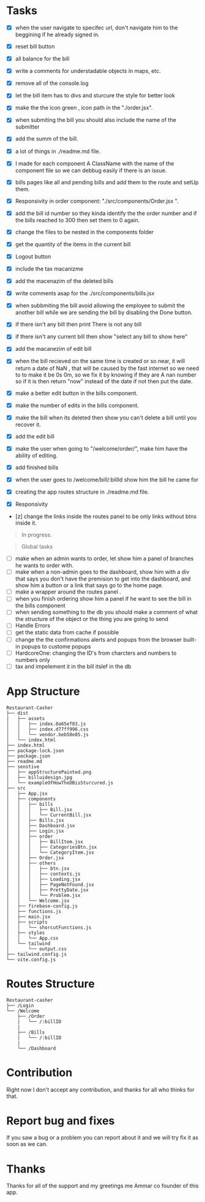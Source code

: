 # Tasks

- [x] when the user navigate to specifec url, don't navigate him to the beggining if he already signed in.
- [x] reset bill button
- [x] all balance for the bill
- [x] write a comments for understadable objects in maps, etc.
- [x] remove all of the console.log
- [x] let the bill item has to divs and sturcure the style for better look
- [x] make the the icon green , icon path in the "./order.jsx".
- [x] when submiting the bill you should also include the name of the submitter
- [x] add the summ of the bill.

- [x] a lot of things in ./readme.md file.
- [x] I made for each component A ClassName with the name of the component file so we can debbug easily if there is an issue.
- [x] bills pages like all and pending bills and add them to the route and setUp them.
- [x] Responsivity in order component: "./src/components/Order.jsx ".
- [x] add the bill id number so they kinda identify the the order number and if the bills reached to 300 then set them to 0 again.
- [x] change the files to be nested in the components folder 
- [x] get the quantity of the items in the current bill
- [x] Logout button
- [x] include the tax macanizme
- [x] add the macenazim of the deleted bills
- [x] write comments asap for the ./src/components/bills.jsx
- [x] when subbmiting the bill avoid allowing the employee to submit the another bill while we are sending the bill by disabling the Done button.
- [x] if there isn't any bill then print There is not any bill
- [X] if there isn't any current bill then show "select any bill to show here"
- [x] add the macanezim of edit bill 
- [x] when the bill recieved on the same time is created or so near, it will return a date of NaN , that will be caused by the fast internet so we need to to make it be 0s 0m, so we fix it by knowing if they are A nan number so if it is then return "now" instead of the date if not then put the date.
- [x] make a better edit button in the bills component.
- [x] make the number of edits in the bills component.
- [x] make the bill when its deleted then show you can't delete a bill until you recover it.
- [x] add the edit bill
- [x] make the user when going to "/welcome/order/<the Id of the bill>", make him have the ability of editing.
- [x] add finished bills
- [x] when the user goes to /welcome/bill/:billId show him the bill he came for
- [x] creating the app routes structure in ./readme.md file.
- [x] Responsivity 
- [z] change the links inside the routes panel to be only links without btns inside it.

> In progress.
 
> Global tasks
- [ ] make when an admin wants to order, let show him a panel of branches he wants to order with.
- [ ] make when a non-admin goes to the dashboard, show him with a div that says you don't have the premision to get into the dashboard, and show him a button or a link that says go to the home page.
- [ ] make a wrapper around the routes panel .
- [ ] when you finish ordering show him a panel if he want to see the bill in the bills component
- [ ] when sending something to the db you should make a comment of what the structure of the object or the thing you are going to send
- [ ] Handle Errors
- [ ] get the static data from cache if possible
- [ ] change the the confirmations alerts and popups from the browser built-in popups to custome popups
- [ ] HardcoreOne: changing the ID's from charcters and numbers to numbers only
- [ ] tax and impelement it in the bill itslef in the db

# App Structure
```
Restaurant-Casher
├── dist 
|   ├── assets
│   │   ├── index.0a65ef83.js
│   │   ├── index.d77ff996.css
│   │   └── vendor.beb58e85.js
│   └── index.html
├── index.html
├── package-lock.json
├── package.json
├── readme.md
├── senstive
│   ├── appStructurePainted.png
│   ├── billuidesign.jpg
│   └── exampleOfHowTheDBisSturcured.js
├── src
│   ├── App.jsx
│   ├── components
│   │   ├── bills
│   │   │   ├── Bill.jsx
│   │   │   └── CurrentBill.jsx
│   │   ├── Bills.jsx
│   │   ├── Dashboard.jsx
│   │   ├── Login.jsx
│   │   ├── order
│   │   │   ├── BillItem.jsx
│   │   │   ├── CategoriesBtn.jsx
│   │   │   └── CategoryItem.jsx
│   │   ├── Order.jsx
│   │   ├── others
│   │   │   ├── btn.jsx
│   │   │   ├── contexts.js
│   │   │   ├── Loading.jsx
│   │   │   ├── PageNotFound.jsx
│   │   │   ├── PrettyDate.jsx
│   │   │   └── Problem.jsx
│   │   └── Welcome.jsx
│   ├── firebase-config.js
│   ├── functions.js
│   ├── main.jsx
│   ├── scripts
│   │   └── shorcutFunctions.js
│   ├── styles
│   │   └── App.css
│   └── tailwind
│       └── output.css
├── tailwind.config.js
└── vite.config.js
```


# Routes Structure
```
Restaurant-casher
├── /Login
└── /Welcome
    ├── /Order
    |   └── /:billID
    |
    ├── /Bills
    |   └── /:billID
    |
    └── /Dashboard
```


# Contribution
Right now I don't accept any contribution, and thanks for all who thinks for that.

# Report bug and fixes
If you saw a bug or a problem you can report about it and we will try fix it as soon as we can.

# Thanks
Thanks for all of the support and my greetings me Ammar co founder of this app. 





